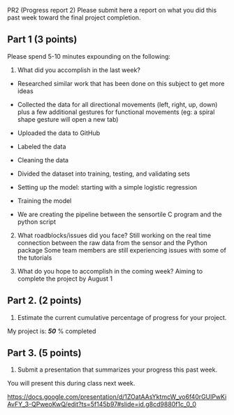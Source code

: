 PR2 (Progress report 2)
Please submit here a report on what you did this past week toward the final project completion.

## Part 1 (3 points)

Please spend 5-10 minutes expounding on the following:

1. What did you accomplish in the last week?
* Researched similar work that has been done on this subject to get more ideas

* Collected the data for all directional movements (left, right, up, down) plus a few additional gestures for functional movements (eg: a spiral shape gesture will open a new tab)

* Uploaded the data to GitHub

* Labeled the data
* Cleaning the data
* Divided the dataset into training, testing, and validating sets
* Setting up the model: starting with a simple logistic regression
* Training the model
* We are creating the pipeline between the sensortile C program and the python script

2. What roadblocks/issues did you face?
Still working on the real time connection between the raw data from the sensor and the Python package
Some team members are still experiencing issues with some of the tutorials

3. What do you hope to accomplish in the coming week?
Aiming to complete the project by August 1

## Part 2. (2 points)

1. Estimate the current cumulative percentage of progress for your project.

My project is: _____50_____ % completed

## Part 3. (5 points)

1. Submit a presentation that summarizes your progress this past week.

You will present this during class next week.

https://docs.google.com/presentation/d/1ZOatAAsYktmcW_vo6f40rGUlPwKiAvFY_3-QPweoKwQ/edit?ts=5f145b97#slide=id.g8cd9880f1c_0_0
